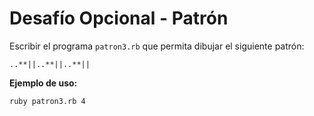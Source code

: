 # Desafío Opcional - Patrón

Escribir el programa ```patron3.rb``` que permita dibujar el siguiente patrón:

```..**||..**||..**||```

**Ejemplo de uso:**

```ruby patron3.rb 4```
